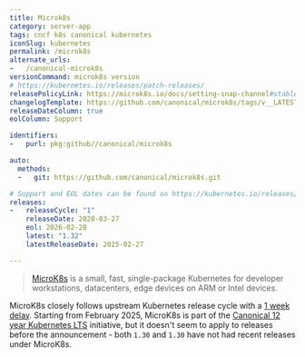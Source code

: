 ```yaml
---
title: Microk8s
category: server-app
tags: cncf k8s canonical kubernetes
iconSlug: kubernetes
permalink: /microk8s
alternate_urls:
-   /canonical-microk8s
versionCommand: microk8s version
# https://kubernetes.io/releases/patch-releases/
releasePolicyLink: https://microk8s.io/docs/setting-snap-channel#stable-candidate-beta-and-edge-releases
changelogTemplate: https://github.com/canonical/microk8s/tags/v__LATEST__
releaseDateColumn: true
eolColumn: Support

identifiers:
-   purl: pkg:github//canonical/microk8s

auto:
  methods:
  -   git: https://github.com/canonical/microk8s.git

# Support and EOL dates can be found on https://kubernetes.io/releases/patch-releases/#detailed-release-history-for-active-branches
releases:
-   releaseCycle: "1"
    releaseDate: 2020-03-27
    eol: 2026-02-28
    latest: "1.32"
    latestReleaseDate: 2025-02-27

---
```


> [MicroK8s](https://microk8s.io/) is a small, fast, single-package Kubernetes for
> developer workstations, datacenters, edge devices on ARM or Intel devices.

MicroK8s closely follows upstream Kubernetes release cycle with a
[1 week delay](https://microk8s.io/docs/setting-snap-channel). Starting
from February 2025, MicroK8s is part of the 
[Canonical 12 year Kubernetes LTS](https://canonical.com/blog/12-year-lts-for-kubernetes)
initiative, but it doesn't seem to apply to releases before the announcement - both `1.30`
and `1.30` have not had recent releases under MicroK8s.
